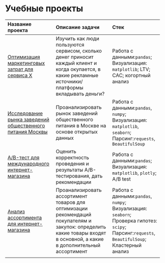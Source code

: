 # Учебные проекты
| Название проекта | Описание задачи | Стек    |
| :---------------- | :------------------ | :------------------------- |
|<a href='https://nbviewer.jupyter.org/github/gashenina/python_notebooks/blob/master/YP_unit_economy_final_short.ipynb'>Оптимизация маркетинговых затрат для сервиса Х</a> |Изучить как люди пользуются сервисом, сколько денег приносит каждый клиент и когда окупается, в какие рекламные источники/платформы вкладывать деньги? |Работа с данными:`pandas`; Визуализация: `matplotlib`; LTV; CAC; когортный анализ|
|<a href='https://nbviewer.jupyter.org/github/gashenina/python_notebooks/blob/master/MSC_restaurants.ipynb'>Исследование рынка заведений общественного питания Москвы</a>|Проанализировать рынок заведений общественного питания в Москве на основе открытых данных|Работа с данными:`pandas`, `numpy`; Визуализация: `matplotlib`, `seaborn`; <br>Парсинг:`requests`, `BeautifulSoup` |
|<a href='https://nbviewer.jupyter.org/github/gashenina/python_notebooks/blob/master/YP_final_ab_with_comments_short.ipynb'>А/B-тест для международного интернет-магазина</a>|Оценить корректность проведения и результаты A/B-тестирования, дать рекомендации|Работа с данными:`pandas`; Визуализация: `matplotlib`, `plotly`; A/B test |
|<a href='https://nbviewer.jupyter.org/github/gashenina/python_notebooks/blob/master/YP_final_short.ipynb'>Анализ ассортимента для интернет-магазина</a>|Проанализировать ассортимент товаров для оптимизации рекомендаций покупателям и закупок: определить какие товары входят в основной, а какие в дополнительный ассортимент|Работа с данными:`pandas`, `numpy`; Визуализация: `seaborn`; <br>Проверка гипотез: `scipy`; <br>Парсинг:`requests`, `BeautifulSoup`; Кластерный анализ |
| | | |    
